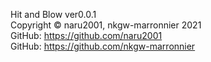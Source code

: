 Hit and Blow ver0.0.1  
Copyright © naru2001, nkgw-marronnier 2021  
GitHub: https://github.com/naru2001  
GitHub: https://github.com/nkgw-marronnier  